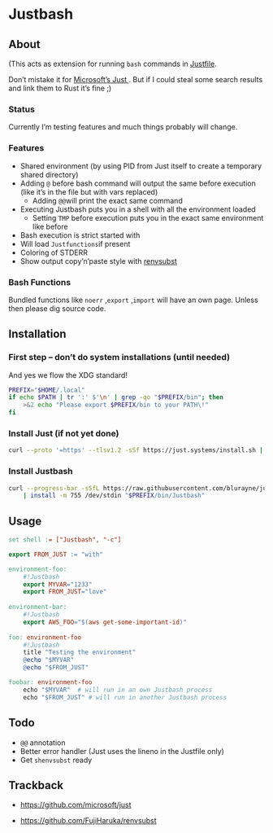 # Justbash

## About

(This acts as extension for running `bash` commands in [Justfile](https://github.com/casey/just). 

Don’t mistake it for [Microsoft’s Just ](https://github.com/microsoft/just). But if I could steal some search results and link them to Rust it’s fine ;)

### Status

Currently I’m testing features and much things probably will change.

### Features

- Shared environment (by using PID from Just itself to create a temporary shared directory)
- Adding `@` before bash command will output the same before execution (like it’s in the file but with vars replaced)
  - Adding `@@`will print the exact same command
- Executing Justbash puts you in a shell with all the environment loaded
  - Setting `TMP` before execution puts you in the exact same environment like before
- Bash execution is strict started with
- Will load `Justfunctions`if present
- Coloring of STDERR
- Show output copy’n’paste style with [renvsubst](https://github.com/FujiHaruka/renvsubst)

### Bash Functions

Bundled functions like `noerr` ,`export` ,`import` will have an own page. Unless then please dig source code.

## Installation

### First step – don’t do system installations (until needed)

And yes we flow the XDG standard!

```bash
PREFIX="$HOME/.local"
if echo $PATH | tr ':' $'\n' | grep -qo "$PREFIX/bin"; then
	>&2 echo "Please export $PREFIX/bin to your PATH\!" 
fi
```

### Install Just (if not yet done)

```bash
curl --proto '=https' --tlsv1.2 -sSf https://just.systems/install.sh | bash -s -- --to $HOME/.local/bin
```

### Install Justbash

``` bash
curl --progress-bar -sSfL https://raw.githubusercontent.com/blurayne/justbash/main/Justbash -o - \
	| install -m 755 /dev/stdin "$PREFIX/bin/Justbash"
```

## Usage

```makefile
set shell := ["Justbash", "-c"]

export FROM_JUST := "with"

environment-foo:
	#!Justbash
	export MYVAR="1233"
	export FROM_JUST="love"
	
environment-bar:
	#!Justbash
	export AWS_FOO="$(aws get-some-important-id)"
	
foo: environment-foo
	#!Justbash
	title "Testing the environment"
	@echo "$MYVAR"
	@echo "$FROM_JUST"

foobar: environment-foo
	echo "$MYVAR"  # will run in an own Justbash process
	echo "$FROM_JUST" # will run in another Justbash process
```

## Todo

- `@@` annotation
- Better error handler (Just uses the lineno in the Justfile only)
- Get `shenvsubst` ready

## Trackback

- https://github.com/microsoft/just

- https://github.com/FujiHaruka/renvsubst

  
